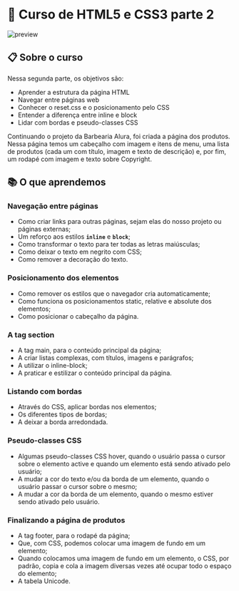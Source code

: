 # 🚀 Curso de HTML5 e CSS3 parte 2
![preview](https://github.com/nathaliagomes/alura-html5-css3-parte2/blob/main/.github/html5_css3_parte2_banner.png)

## 📋 Sobre o curso

Nessa segunda parte, os objetivos são:

* Aprender a estrutura da página HTML
* Navegar entre páginas web
* Conhecer o reset.css e o posicionamento pelo CSS
* Entender a diferença entre inline e block
* Lidar com bordas e pseudo-classes CSS

Continuando o projeto da Barbearia Alura, foi criada a página dos produtos. Nessa página temos um cabeçalho com imagem e itens de menu, uma lista de produtos (cada 
um com título, imagem e texto de descrição) e, por fim, um rodapé com imagem e texto sobre Copyright.

## 📚 O que aprendemos

### Navegação entre páginas

* Como criar links para outras páginas, sejam elas do nosso projeto ou páginas externas;
* Um reforço aos estilos **`inline`** e **`block`**;
* Como transformar o texto para ter todas as letras maiúsculas;
* Como deixar o texto em negrito com CSS;
* Como remover a decoração do texto.

### Posicionamento dos elementos

* Como remover os estilos que o navegador cria automaticamente;
* Como funciona os posicionamentos static, relative e absolute dos elementos;
* Como posicionar o cabeçalho da página.

### A tag section

* A tag main, para o conteúdo principal da página;
* A criar listas complexas, com títulos, imagens e parágrafos;
* A utilizar o inline-block;
* A praticar e estilizar o conteúdo principal da página.

### Listando com bordas

* Através do CSS, aplicar bordas nos elementos;
* Os diferentes tipos de bordas;
* A deixar a borda arredondada.

### Pseudo-classes CSS

* Algumas pseudo-classes CSS hover, quando o usuário passa o cursor sobre o elemento active e quando um elemento está sendo ativado pelo usuário;
* A mudar a cor do texto e/ou da borda de um elemento, quando o usuário passar o cursor sobre o mesmo;
* A mudar a cor da borda de um elemento, quando o mesmo estiver sendo ativado pelo usuário.

### Finalizando a página de produtos

* A tag footer, para o rodapé da página;
* Que, com CSS, podemos colocar uma imagem de fundo em um elemento;
* Quando colocamos uma imagem de fundo em um elemento, o CSS, por padrão, copia e cola a imagem diversas vezes até ocupar todo o espaço do elemento;
* A tabela Unicode.
